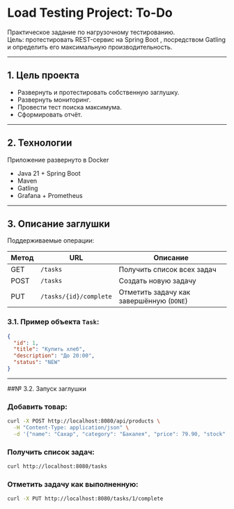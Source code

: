 # Load Testing Project: To-Do 

Практическое задание по нагрузочному тестированию.  
Цель: протестировать REST-сервис на Spring Boot , посредством Gatling и определить его максимальную производительность.

---

##  1. Цель проекта

- Развернуть и протестировать собственную заглушку.
- Развернуть мониторинг.
- Провести тест поиска максимума.
- Сформировать отчёт.

---

##  2. Технологии
Приложение развернуто в Docker
- Java 21 + Spring Boot 
- Maven
- Gatling 
- Grafana + Prometheus 

---

## 3. Описание заглушки
Поддерживаемые операции:

| Метод | URL                          | Описание                                 |
|-------|------------------------------|------------------------------------------|
| GET   | `/tasks`                     | Получить список всех задач               |
| POST  | `/tasks`                     | Создать новую задачу                     |
| PUT   | `/tasks/{id}/complete`       | Отметить задачу как завершённую (`DONE`) |

### 3.1. Пример объекта `Task`:

```json
{
  "id": 1,
  "title": "Купить хлеб",
  "description": "До 20:00",
  "status": "NEW"
}
```
---

##№ 3.2. Запуск заглушки
### Добавить товар:

```bash
curl -X POST http://localhost:8080/api/products \
  -H "Content-Type: application/json" \
  -d '{"name": "Сахар", "category": "Бакалея", "price": 79.90, "stock": 25}'
```
### Получить список задач:

```bash
curl http://localhost:8080/tasks
```
### Отметить задачу как выполненную:

```bash
curl -X PUT http://localhost:8080/tasks/1/complete
```
